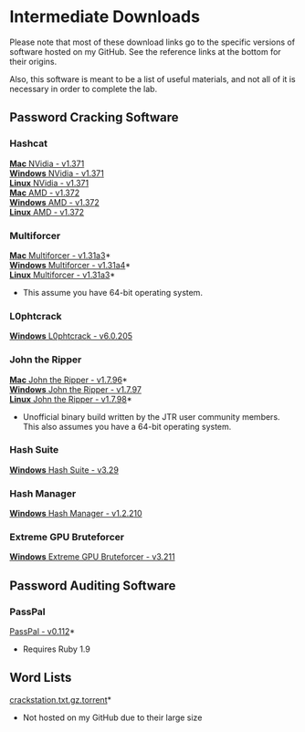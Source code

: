 # Intermediate Downloads
Please note that most of these download links go to the specific versions of software hosted on my GitHub.  See the reference links at the bottom for their origins.  

Also, this software is meant to be a list of useful materials, and not all of it is necessary in order to complete the lab.

## Password Cracking Software  
### Hashcat  
[__Mac__ NVidia - v1.37](https://github.com/JonZeolla/Presentation_Materials/blob/master/2015-09-24_SteelCityInfoSec_Password-Cracking/.Storage/cudaHashcat-1.37.7z)[1]  
[__Windows__ NVidia - v1.37](https://github.com/JonZeolla/Presentation_Materials/blob/master/2015-09-24_SteelCityInfoSec_Password-Cracking/.Storage/cudaHashcat-1.37.7z)[1]  
[__Linux__ NVidia - v1.37](https://github.com/JonZeolla/Presentation_Materials/blob/master/2015-09-24_SteelCityInfoSec_Password-Cracking/.Storage/cudaHashcat-1.37.7z)[1]  
[__Mac__ AMD - v1.37](https://github.com/JonZeolla/Presentation_Materials/blob/master/2015-09-24_SteelCityInfoSec_Password-Cracking/.Storage/oclHashcat-1.37.7z)[2]  
[__Windows__ AMD - v1.37](https://github.com/JonZeolla/Presentation_Materials/blob/master/2015-09-24_SteelCityInfoSec_Password-Cracking/.Storage/oclHashcat-1.37.7z)[2]  
[__Linux__ AMD - v1.37](https://github.com/JonZeolla/Presentation_Materials/blob/master/2015-09-24_SteelCityInfoSec_Password-Cracking/.Storage/oclHashcat-1.37.7z)[2]  

### Multiforcer  
[__Mac__ Multiforcer - v1.31a](https://github.com/JonZeolla/Presentation_Materials/blob/master/2015-09-24_SteelCityInfoSec_Password-Cracking/.Storage/Cryptohaze-Linux_x64_1_31a.tar.bz2)[3]*  
[__Windows__ Multiforcer - v1.31a](https://github.com/JonZeolla/Presentation_Materials/blob/master/2015-09-24_SteelCityInfoSec_Password-Cracking/.Storage/Cryptohaze-Windows_x64_1_31a.zip)[4]*  
[__Linux__ Multiforcer - v1.31a](https://github.com/JonZeolla/Presentation_Materials/blob/master/2015-09-24_SteelCityInfoSec_Password-Cracking/.Storage/Cryptohaze-Linux_x64_1_31a.tar.bz2)[3]*  
* This assume you have 64-bit operating system.

### L0phtcrack  
[__Windows__ L0phtcrack - v6.0.20](https://github.com/JonZeolla/Presentation_Materials/blob/master/2015-09-24_SteelCityInfoSec_Password-Cracking/.Storage/lc6setup_v6.0.20.exe)[5]  

### John the Ripper  
[__Mac__ John the Ripper - v1.7.9](https://github.com/JonZeolla/Presentation_Materials/blob/master/2015-09-24_SteelCityInfoSec_Password-Cracking/.Storage/john-1.7.9-jumbo-7-macosx-Intel-2.zip)[6]*  
[__Windows__ John the Ripper - v1.7.9](https://github.com/JonZeolla/Presentation_Materials/blob/master/2015-09-24_SteelCityInfoSec_Password-Cracking/.Storage/john179w2.zip)[7]  
[__Linux__ John the Ripper - v1.7.9](https://github.com/JonZeolla/Presentation_Materials/blob/master/2015-09-24_SteelCityInfoSec_Password-Cracking/.Storage/john-1.7.9-jumbo-7-Linux-x86-64.tar.gz)[8]*  
* Unofficial binary build written by the JTR user community members.  This also assumes you have a 64-bit operating system.  

### Hash Suite  
[__Windows__ Hash Suite - v3.2](https://github.com/JonZeolla/Presentation_Materials/blob/master/2015-09-24_SteelCityInfoSec_Password-Cracking/.Storage/Hash_Suite_Free_3_2.zip)[9]  

### Hash Manager  
[__Windows__ Hash Manager - v1.2.2](https://github.com/JonZeolla/Presentation_Materials/blob/master/2015-09-24_SteelCityInfoSec_Password-Cracking/.Storage/HM.zip)[10]  

### Extreme GPU Bruteforcer  
[__Windows__ Extreme GPU Bruteforcer - v3.2](https://github.com/JonZeolla/Presentation_Materials/blob/master/2015-09-24_SteelCityInfoSec_Password-Cracking/.Storage/EGB.zip)[11]  


## Password Auditing Software  
### PassPal  
[PassPal - v0.1](https://github.com/JonZeolla/Presentation_Materials/blob/master/2015-09-24_SteelCityInfoSec_Password-Cracking/.Storage/passpal.rb)[12]*  
* Requires Ruby 1.9  


## Word Lists  
[crackstation.txt.gz.torrent](https://crackstation.net/downloads/crackstation.txt.gz.torrent)*  
* Not hosted on my GitHub due to their large size  


[1]: http://hashcat.net/files/oclHashcat-1.37.7z  
[2]: http://hashcat.net/files/cudaHashcat-1.37.7z  
[3]: http://downloads.sourceforge.net/project/cryptohaze/Cryptohaze-Linux_x64_1_31a.tar.bz2  
[4]: http://downloads.sourceforge.net/project/cryptohaze/Cryptohaze-Windows_x64_1_31a.zip  
[5]: http://www.l0phtcrack.com/lc6setup_v6.0.20.exe  
[6]: http://openwall.info/wiki/_media/john/john-1.7.9-jumbo-7-macosx-Intel-2.zip  
[7]: http://www.openwall.com/john/h/john179w2.zip  
[8]: http://openwall.info/wiki/_media/john/john-1.7.9-jumbo-7-Linux-x86-64.tar.gz  
[9]: http://hashsuite.openwall.net/downloads/Hash_Suite_Free_3_2.zip  
[10]: http://www.insidepro.com/download/HM.zip  
[11]: http://www.insidepro.com/download/EGB.zip  
[12]: https://github.com/arex1337/Passpal/blob/0.1/passpal.rb  

